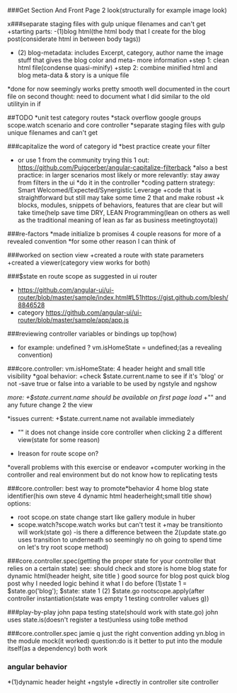 ###Get Section And Front Page 2 look(structurally for example image look)

x###separate staging files with gulp unique filenames and can't get
+starting parts:
-(1)blog html(the html body that I create for the blog post(considerate html in between body tags))
- (2) blog-metadata: includes Excerpt, category, author name the image stuff that gives the blog color and meta- more information
+step 1: clean html file(condense quasi-minify)
+step 2: combine minified html and blog meta-data & story is a unique file

*done for now seemingly works pretty smooth
well documented in the court file
on second thought: need to document what I did similar to the old utilityin in if


##TODO
*unit test category routes
*stack overflow google groups scope.watch scenario and core controller
*separate staging files with gulp unique filenames and can't get

###capitalize the word of category id
*best practice create your filter
* or use 1 from the community trying this 1 out:
https://github.com/Puigcerber/angular-capitalize-filterback
*also a best practice: in larger scenarios most likely or more relevantly: stay away from filters in the ui
*do it in the controller
*coding pattern strategy: Smart Welcomed/Expected/Synergistic Leverage
+code that is straightforward but still may take some time 2 that and make robust
+k blocks, modules, snippets of behaviors, features that are clear but will take time(help save time DRY, LEAN Programming(lean on others as well as the traditional meaning of lean as far as business meetingtoyota))


###re-factors
*made initialize b promises 4 couple reasons for more of a revealed convention
*for some other reason I can think of

###worked on section view
+created a route with state parameters
+created a viewer(category view works for both)

###$state en route scope as suggested in ui router
* https://github.com/angular-ui/ui-router/blob/master/sample/index.html#L51https://gist.github.com/blesh/8846528
* category https://github.com/angular-ui/ui-router/blob/master/sample/app/app.js


###reviewing controller variables or bindings up top(how)
* for example: undefined ?      vm.isHomeState = undefined;(as a revealing convention)


###core.controller: vm.isHomeState: 4 header height and small title visibility
*goal behavior:
+check $state.current.name to see if it's 'blog' or not
-save true or false into a variable to be used by ngstyle and ngshow

*more:
+$state.current.name should be available on first page load*
+"" and any future change 2 the view

*issues current:
+$state.current.name not available immediately
+ "" it does not change inside core controller when clicking 2 a different view(state for some reason)
- Ireason for route scope on?

*overall problems with this exercise or endeavor
+computer working in the controller and real environment but do not know how to replicating tests



###core.controller: best way to promote*behavior 4 home blog state identifier(his own steve 4 dynamic html headerheight;small title show)
options:
* root scope.on state change start like gallery module in huber
* scope.watch?scope.watch works but can't test it
+may be transitionto will work(state go)
-is there a difference between the 2(update state.go uses transition to underneath so seemingly no oh going to spend time on let's try root scope method)



###core.controller.spec(getting the proper state for your controller that relies on a certain state)
see: should check and store is home blog state for dynamic html(header height, site title )
good source for blog post quick blog post
why I needed
logic behind it
what I do before
(1)state 1 = $state.go('blog');  $state: state 1
(2) $state.go rootscope.apply(after controller instantiation(state was empty 1 testing controller values g))


###play-by-play john papa
testing state(should work with state.go)
john uses state.is(doesn't register a test)unless using toBe method

###core.controller.spec
jamie q
just the right convention adding yn.blog in the module mock(it worked)
question:do is it better to put into the module itself(as a dependency)
both work


### angular behavior
*(1)dynamic header height
+ngstyle
+directly in controller  site controller
